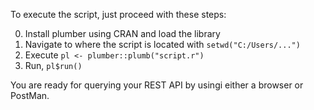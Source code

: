 To execute the script, just proceed with these steps:

0. Install plumber using CRAN and load the library
1. Navigate to where the script is located with ``setwd("C:/Users/...")``
2. Execute ``pl <- plumber::plumb("script.r")``
3. Run, ``pl$run()``

You are ready for querying your REST API by usingi either a browser or PostMan.
